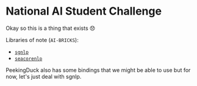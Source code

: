 # National AI Student Challenge

Okay so this is a thing that exists :disappointed:

Libraries of note (`AI-BRICKS`):
- [`sgnlp`](https://github.com/aisingapore/sgnlp/)
- [`seacorenlp`](https://pypi.org/project/seacorenlp/)


PeekingDuck also has some bindings that we might be able to use but for now, let's just deal with sgnlp.
